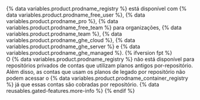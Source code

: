 {% data variables.product.prodname_registry %} está disponível com {% data variables.product.prodname_free_user %}, {% data variables.product.prodname_pro %}, {% data variables.product.prodname_free_team %} para organizações, {% data variables.product.prodname_team %}, {% data variables.product.prodname_ghe_cloud %}, {% data variables.product.prodname_ghe_server %} e {% data variables.product.prodname_ghe_managed %}.
{% ifversion fpt %}
<br>
O {% data variables.product.prodname_registry %} não está disponível para repositórios privados de contas que utilizam planos antigos por-repositório. Além disso, as contas que usam os planos de legado por repositório não podem acessar o {% data variables.product.prodname_container_registry %} já que essas contas são cobradas por repositório. {% data reusables.gated-features.more-info %}
{% endif %}
